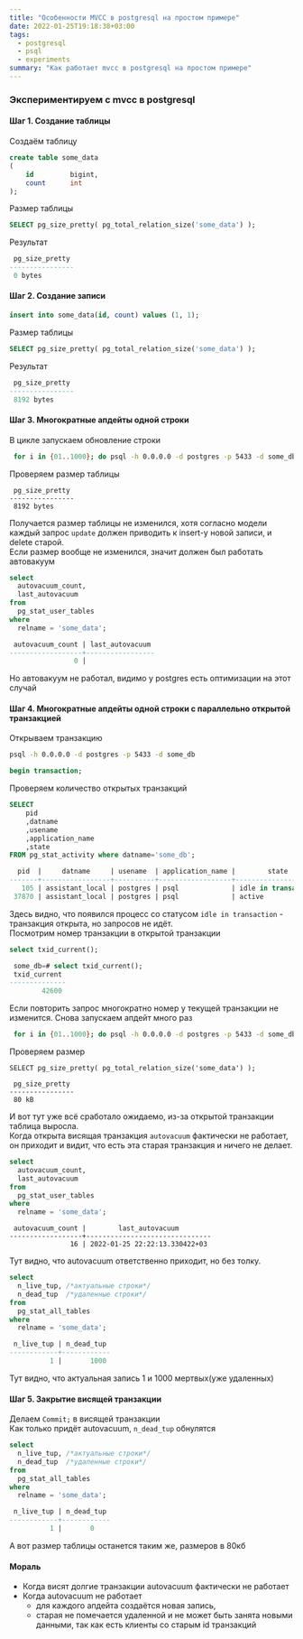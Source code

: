 ```yaml
---
title: "Особенности MVCC в postgresql на простом примере"
date: 2022-01-25T19:18:38+03:00
tags:
  - postgresql
  - psql
  - experiments
summary: "Как работает mvcc в postgresql на простом примере"
---
```

### Экспериментируем с mvcc в postgresql 
#### Шаг 1. Создание таблицы 
Создаём таблицу
```sql
create table some_data
(
    id         bigint,
    count      int 
);
```
Размер таблицы
```sql
SELECT pg_size_pretty( pg_total_relation_size('some_data') );
```
Результат
```sql
 pg_size_pretty                
---------------- 
 0 bytes         
```
#### Шаг 2. Создание записи 
```sql
insert into some_data(id, count) values (1, 1);
```
Размер таблицы
```sql
SELECT pg_size_pretty( pg_total_relation_size('some_data') );
```
Результат
```sql
 pg_size_pretty 
----------------
 8192 bytes
```
#### Шаг 3. Многократные апдейты одной строки 
В цикле запускаем обновление строки
```bash
 for i in {01..1000}; do psql -h 0.0.0.0 -d postgres -p 5433 -d some_db -c "update some_data set count=2;"; done
```
Проверяем размер таблицы

```
 pg_size_pretty 
----------------
 8192 bytes 
```
Получается размер таблицы не изменился, хотя согласно модели каждый запрос `update` должен приводить к insert-у новой записи, и delete старой.  
Если размер вообще не изменился, значит должен был работать автовакуум
```sql
select
  autovacuum_count,
  last_autovacuum
from
  pg_stat_user_tables
where
  relname = 'some_data';
```
```sql
 autovacuum_count | last_autovacuum 
------------------+-----------------
                0 | 
```
Но автовакуум не работал, видимо у postgres есть оптимизации на этот случай

#### Шаг 4. Многократные апдейты одной строки c параллельно открытой транзакцией
Открываем транзакцию
```bash
psql -h 0.0.0.0 -d postgres -p 5433 -d some_db
```
```sql
begin transaction;
```
Проверяем количество открытых транзакций
```sql
SELECT 
    pid
    ,datname
    ,usename
    ,application_name
    ,state
FROM pg_stat_activity where datname='some_db';
```
```sql
  pid  |     datname     | usename  | application_name |        state        
-------+-----------------+----------+------------------+---------------------
   105 | assistant_local | postgres | psql             | idle in transaction
 37870 | assistant_local | postgres | psql             | active
```
Здесь видно, что появился процесс со статусом `idle in transaction` - транзакция открыта, но запросов не идёт.  
Посмотрим номер транзакции в открытой транзакции
```sql
select txid_current();
```
```sql
 some_db=# select txid_current();
 txid_current                            
--------------                           
        42600                            
```
Если повторить запрос многократно номер у текущей транзакции не изменится.
Снова запускаем апдейт много раз
```bash
 for i in {01..1000}; do psql -h 0.0.0.0 -d postgres -p 5433 -d some_db -c "update some_data set count=2;"; done
```
Проверяем размер
```
SELECT pg_size_pretty( pg_total_relation_size('some_data') );
```
```
 pg_size_pretty 
----------------
 80 kB
```
И вот тут уже всё сработало ожидаемо, из-за открытой транзакции таблица выросла.  
Когда открыта висящая транзакция `autovacuum` фактически не работает, он приходит и видит, что есть эта старая транзакция и ничего не делает.
```sql
select
  autovacuum_count,
  last_autovacuum
from
  pg_stat_user_tables
where
  relname = 'some_data';
```
```
 autovacuum_count |        last_autovacuum        
------------------+-------------------------------
               16 | 2022-01-25 22:22:13.330422+03
```
Тут видно, что autovacuum ответственно приходит, но без толку.  

```sql
select
  n_live_tup, /*актуальные строки*/
  n_dead_tup  /*удаленные строки*/
from
  pg_stat_all_tables
where
  relname = 'some_data';
```
```sql
 n_live_tup | n_dead_tup 
------------+------------
          1 |       1000
```
Тут видно, что актуальная запись 1 и 1000 мертвых(уже удаленных)

#### Шаг 5. Закрытие висящей транзакции
Делаем `Commit;` в висящей транзакции  
Как только придёт autovacuum, `n_dead_tup` обнулятся
```sql
select
  n_live_tup, /*актуальные строки*/
  n_dead_tup  /*удаленные строки*/
from
  pg_stat_all_tables
where
  relname = 'some_data';
```
```sql
 n_live_tup | n_dead_tup 
------------+------------
          1 |       0
```
А вот размер таблицы останется таким же, размеров в 80кб

#### Мораль 
- Когда висят долгие транзакции autovacuum фактически не работает
- Когда autovacuum не работает 
  - для каждого апдейта создаётся новая запись, 
  - старая не помечается удаленной и не может быть занята новыми данными, так как есть клиенты со старым id транзакций

